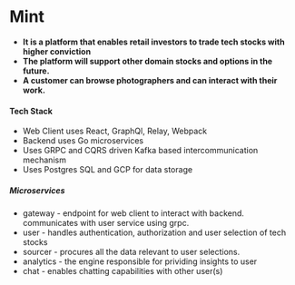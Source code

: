 # Mint

- <b>It is a platform that enables retail investors to trade tech stocks with higher conviction</b>
- <b>The platform will support other domain stocks and options in the future. </b>
- <b> A customer can browse photographers and can interact with their work. </b>

#### Tech Stack

- Web Client uses React, GraphQl, Relay, Webpack
- Backend uses Go microservices
- Uses GRPC and CQRS driven Kafka based intercommunication mechanism
- Uses Postgres SQL and GCP for data storage

##### Microservices

- gateway - endpoint for web client to interact with backend. communicates with user service using grpc.
- user - handles authentication, authorization and user selection of tech stocks
- sourcer - procures all the data relevant to user selections.
- analytics - the engine responsible for prividing insights to user
- chat - enables chatting capabilities with other user(s)
